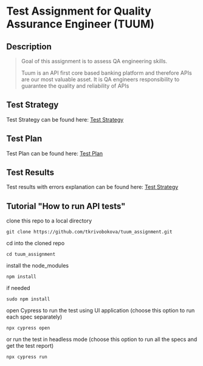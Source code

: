 # Test Assignment for Quality Assurance Engineer (TUUM)
## Description
> Goal of this assignment is to assess QA engineering skills.
> 
> Tuum is an API first core based banking platform and therefore APIs are our most valuable asset. It is QA engineers responsibility to guarantee the quality and reliability of APIs

## Test Strategy
Test Strategy can be found here: [Test Strategy](/documentation/TESTSTRATEGY.md)

## Test Plan
Test Plan can be found here: [Test Plan](/documentation/TESTPLAN.md)

## Test Results
Test results with errors explanation can be found here: [Test Strategy](/documentation/TESTRESULTS.md)

## Tutorial "How to run API tests"

clone this repo to a local directory

`git clone https://github.com/tkrivobokova/tuum_assignment.git`

cd into the cloned repo

`cd tuum_assignment`

install the node_modules

`npm install`

if needed

`sudo npm install`

open Cypress to run the test using UI application (choose this option to run each spec separately)

`npx cypress open`

or run the test in headless mode (choose this option to run all the specs and get the test report)

`npx cypress run`
